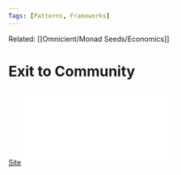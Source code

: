 ```yaml
---
Tags: [Patterns, Frameworks]
---
```

Related: [[Omnicient/Monad Seeds/Economics]]
# Exit to Community
[Site](https://www.colorado.edu/lab/medlab/exit-to-community)
![](assets/exittocommunityprimer.pdf)
